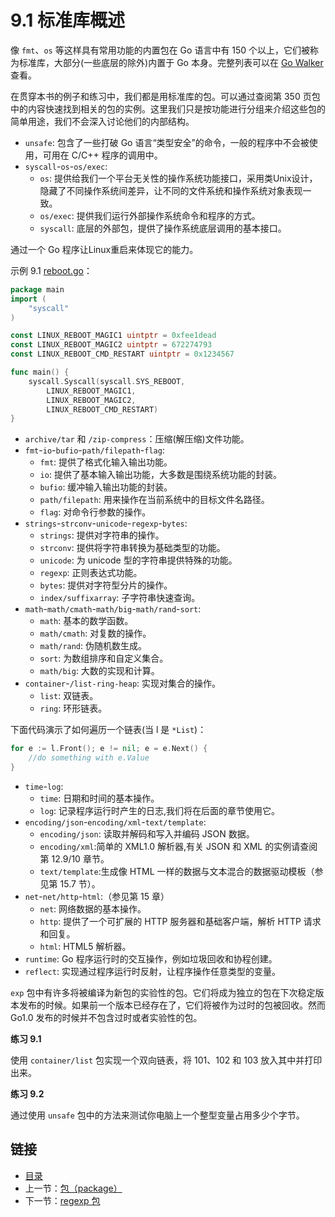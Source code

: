 # 9.1 标准库概述

像 `fmt`、`os` 等这样具有常用功能的内置包在 Go 语言中有 150 个以上，它们被称为标准库，大部分(一些底层的除外)内置于 Go 本身。完整列表可以在 [Go Walker](https://gowalker.org/search?q=gorepos) 查看。

在贯穿本书的例子和练习中，我们都是用标准库的包。可以通过查阅第 350 页包中的内容快速找到相关的包的实例。这里我们只是按功能进行分组来介绍这些包的简单用途，我们不会深入讨论他们的内部结构。

- `unsafe`: 包含了一些打破 Go 语言“类型安全”的命令，一般的程序中不会被使用，可用在 C/C++ 程序的调用中。
- `syscall`-`os`-`os/exec`:  
	- `os`: 提供给我们一个平台无关性的操作系统功能接口，采用类Unix设计，隐藏了不同操作系统间差异，让不同的文件系统和操作系统对象表现一致。  
	- `os/exec`: 提供我们运行外部操作系统命令和程序的方式。  
	- `syscall`: 底层的外部包，提供了操作系统底层调用的基本接口。

通过一个 Go 程序让Linux重启来体现它的能力。

示例 9.1 [reboot.go](examples/chapter_9/reboot.go)：

```go
package main
import (
	"syscall"
)

const LINUX_REBOOT_MAGIC1 uintptr = 0xfee1dead
const LINUX_REBOOT_MAGIC2 uintptr = 672274793
const LINUX_REBOOT_CMD_RESTART uintptr = 0x1234567

func main() {
	syscall.Syscall(syscall.SYS_REBOOT,
		LINUX_REBOOT_MAGIC1,
		LINUX_REBOOT_MAGIC2,
		LINUX_REBOOT_CMD_RESTART)
}
```

- `archive/tar` 和 `/zip-compress`：压缩(解压缩)文件功能。
- `fmt`-`io`-`bufio`-`path/filepath`-`flag`:  
	- `fmt`: 提供了格式化输入输出功能。  
	- `io`: 提供了基本输入输出功能，大多数是围绕系统功能的封装。  
	- `bufio`: 缓冲输入输出功能的封装。  
	- `path/filepath`: 用来操作在当前系统中的目标文件名路径。  
	- `flag`: 对命令行参数的操作。　　
- `strings`-`strconv`-`unicode`-`regexp`-`bytes`:  
	- `strings`: 提供对字符串的操作。  
	- `strconv`: 提供将字符串转换为基础类型的功能。
	- `unicode`: 为 unicode 型的字符串提供特殊的功能。
	- `regexp`: 正则表达式功能。  
	- `bytes`: 提供对字符型分片的操作。  
	- `index/suffixarray`: 子字符串快速查询。
- `math`-`math/cmath`-`math/big`-`math/rand`-`sort`:  
	- `math`: 基本的数学函数。  
	- `math/cmath`: 对复数的操作。  
	- `math/rand`: 伪随机数生成。  
	- `sort`: 为数组排序和自定义集合。  
	- `math/big`: 大数的实现和计算。  　　
- `container`-`/list-ring-heap`: 实现对集合的操作。  
	- `list`: 双链表。
	- `ring`: 环形链表。

下面代码演示了如何遍历一个链表(当 l 是 `*List`)：

```go
for e := l.Front(); e != nil; e = e.Next() {
	//do something with e.Value
}
```

- `time`-`log`:  
	- `time`: 日期和时间的基本操作。  
	- `log`: 记录程序运行时产生的日志,我们将在后面的章节使用它。
- `encoding/json`-`encoding/xml`-`text/template`:
	- `encoding/json`: 读取并解码和写入并编码 JSON 数据。  
	- `encoding/xml`:简单的 XML1.0 解析器,有关 JSON 和 XML 的实例请查阅第 12.9/10 章节。  
	- `text/template`:生成像 HTML 一样的数据与文本混合的数据驱动模板（参见第 15.7 节）。  
- `net`-`net/http`-`html`:（参见第 15 章）
	- `net`: 网络数据的基本操作。  
	- `http`: 提供了一个可扩展的 HTTP 服务器和基础客户端，解析 HTTP 请求和回复。  
	- `html`: HTML5 解析器。  
- `runtime`: Go 程序运行时的交互操作，例如垃圾回收和协程创建。  
- `reflect`: 实现通过程序运行时反射，让程序操作任意类型的变量。  

`exp` 包中有许多将被编译为新包的实验性的包。它们将成为独立的包在下次稳定版本发布的时候。如果前一个版本已经存在了，它们将被作为过时的包被回收。然而 Go1.0 发布的时候并不包含过时或者实验性的包。

**练习 9.1**

使用 `container/list` 包实现一个双向链表，将 101、102 和 103 放入其中并打印出来。

**练习 9.2**

通过使用 `unsafe` 包中的方法来测试你电脑上一个整型变量占用多少个字节。

## 链接

- [目录](directory.md)
- 上一节：[包（package）](09.0.md)
- 下一节：[regexp 包](09.2.md)

